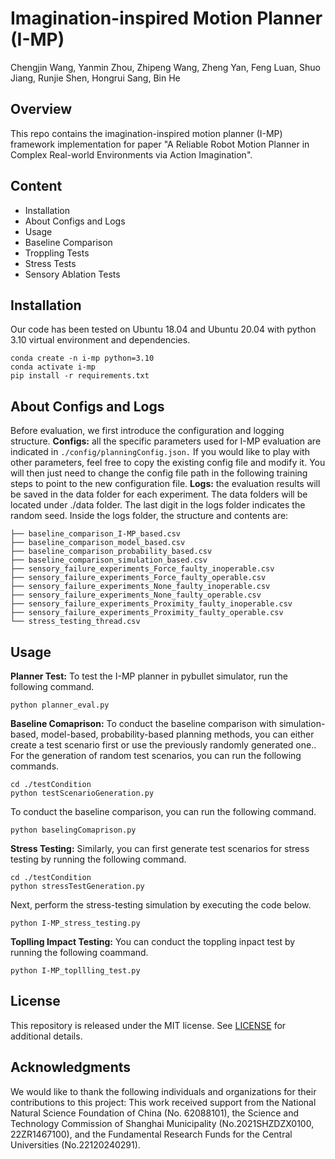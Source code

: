 # Imagination-inspired Motion Planner (I-MP)
Chengjin Wang, Yanmin Zhou, Zhipeng Wang, Zheng Yan, Feng Luan, Shuo Jiang, Runjie Shen, Hongrui Sang, Bin He
## Overview
This repo contains the imagination-inspired motion planner (I-MP) framework implementation for paper "A Reliable Robot Motion Planner in Complex Real-world Environments via Action Imagination".
## Content
* Installation
* About Configs and Logs
* Usage
* Baseline Comparison
* Troppling Tests
* Stress Tests
* Sensory Ablation Tests
## Installation
Our code has been tested on Ubuntu 18.04 and Ubuntu 20.04 with python 3.10 virtual environment and dependencies.
```
conda create -n i-mp python=3.10
conda activate i-mp
pip install -r requirements.txt
```
## About Configs and Logs
Before evaluation, we first introduce the configuration and logging structure.
**Configs:** all the specific parameters used for I-MP evaluation are indicated in `./config/planningConfig.json.` If you would like to play with other parameters, feel free to copy the existing config file and modify it. You will then just need to change the config file path in the following training steps to point to the new configuration file.
**Logs:** the  evaluation results will be saved in the data folder for each experiment. The data folders will be located under ./data folder. The last digit in the logs folder indicates the random seed. Inside the logs folder, the structure and contents are:
```
├── baseline_comparison_I-MP_based.csv
├── baseline_comparison_model_based.csv
├── baseline_comparison_probability_based.csv
├── baseline_comparison_simulation_based.csv
├── sensory_failure_experiments_Force_faulty_inoperable.csv
├── sensory_failure_experiments_Force_faulty_operable.csv
├── sensory_failure_experiments_None_faulty_inoperable.csv
├── sensory_failure_experiments_None_faulty_operable.csv
├── sensory_failure_experiments_Proximity_faulty_inoperable.csv
├── sensory_failure_experiments_Proximity_faulty_operable.csv
└── stress_testing_thread.csv
```
## Usage
**Planner Test:**
To test the I-MP planner in pybullet simulator, run the following command.
```
python planner_eval.py
```
**Baseline Comaprison:**
To conduct the baseline comparison with simulation-based, model-based, probability-based planning methods, you can either create a test scenario first or use the previously randomly generated one..
For the generation of random test scenarios, you can run the following commands.
```
cd ./testCondition
python testScenarioGeneration.py
```
To conduct the baseline comparison, you can run the following command.
```
python baselingComaprison.py
```
**Stress Testing:**
Similarly, you can first generate test scenarios for stress testing by running the following command.
```
cd ./testCondition
python stressTestGeneration.py
```
Next, perform the stress-testing simulation by executing the code below.
```
python I-MP_stress_testing.py
```
**Toplling Impact Testing:**
You can conduct the toppling inpact test by running the following coammand.
```
python I-MP_topllling_test.py
```
## License
This repository is released under the MIT license. See [LICENSE](https://github.com/Travelers-lab/imagination-inspired_motion_planner_I-MP/blob/main/LICENSE) for additional details.
## Acknowledgments
We would like to thank the following individuals and organizations for their contributions to this project:
This work received support from the National Natural Science Foundation of China (No. 62088101), the Science and Technology Commission of Shanghai Municipality (No.2021SHZDZX0100, 22ZR1467100), and the Fundamental Research Funds for the Central Universities (No.22120240291).

